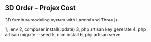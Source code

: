 ##  3D Order - Projex Cost
3D furniture modeling system with Laravel and Three.js

1,   .env
2,   composer install(update)
3,   php artisan key:generate
4,   php artisan migrate --seed
5,   npm install
6,   php artisan serve